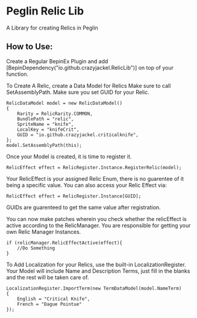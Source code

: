 # Peglin Relic Lib
A Library for creating Relics in Peglin

## How to Use:
Create a Regular BepinEx Plugin and add
[BepinDependency("io.github.crazyjackel.RelicLib")] 
on top of your function.

To Create A Relic, create a Data Model for Relics
Make sure to call SetAssemblyPath.
Make sure you set GUID for your Relic.

```
RelicDataModel model = new RelicDataModel()
{
    Rarity = RelicRarity.COMMON,
    BundlePath = "relic",
    SpriteName = "knife",
    LocalKey = "knifeCrit",
    GUID = "io.github.crazyjackel.criticalknife",
};
model.SetAssemblyPath(this);
```

Once your Model is created, it is time to register it.
```
RelicEffect effect = RelicRegister.Instance.RegisterRelic(model);
```

Your RelicEffect is your assigned Relic Enum, there is no guarentee of it being a specific value.
You can also access your Relic Effect via:
```
RelicEffect effect = RelicRegister.Instance[GUID];
```
GUIDs are guarenteed to get the same value after registration.

You can now make patches wherein you check whether the relicEffect is active according to the RelicManager. You are responsible for getting your own Relic Manager Instances.
```
if (relicManager.RelicEffectActive(effect){
    //Do Something
}
```

To Add Localization for your Relics, use the built-in LocalizationRegister.
Your Model will include Name and Description Terms, just fill in the blanks and the rest will be taken care of.
```
LocalizationRegister.ImportTerm(new TermDataModel(model.NameTerm)
{
    English = "Critical Knife",
    French = "Dague Pointue"
});
```
